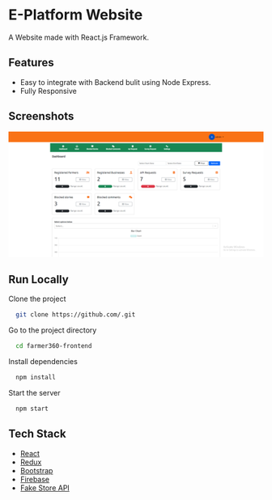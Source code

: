 # E-Platform Website

A Website made with React.js Framework.


## Features

- Easy to integrate with Backend bulit using Node Express.
- Fully Responsive


## Screenshots

![App Screenshot](public/assets/main.png.PNG)


## Run Locally

Clone the project

```bash
  git clone https://github.com/.git
```

Go to the project directory

```bash
  cd farmer360-frontend
```

Install dependencies

```bash
  npm install
```

Start the server

```bash
  npm start
```


## Tech Stack

* [React](https://reactjs.org/)
* [Redux](https://redux.js.org/)
* [Bootstrap](https://getbootstrap.com/)
* [Firebase](https://firebase.google.com/)
* [Fake Store API](https://fakestoreapi.com/)

